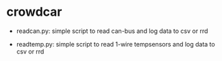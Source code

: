 # crowdcar

* readcan.py:
 simple script to read can-bus and log data to csv or rrd

* readtemp.py:
 simple script to read 1-wire tempsensors and log data to csv or rrd